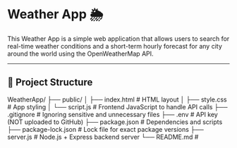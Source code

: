 # Weather App 🌦️

This Weather App is a simple web application that allows users to search for real-time weather conditions and a short-term hourly forecast for any city around the world using the OpenWeatherMap API.

---

## 📁 Project Structure
WeatherApp/ ├── public/ │ ├── index.html # HTML layout │ ├── style.css # App styling │ └── script.js # Frontend JavaScript to handle API calls ├── .gitignore # Ignoring sensitive and unnecessary files ├── .env # API key (NOT uploaded to GitHub) ├── package.json # Dependencies and scripts ├── package-lock.json # Lock file for exact package versions ├── server.js # Node.js + Express backend server └── README.md #
